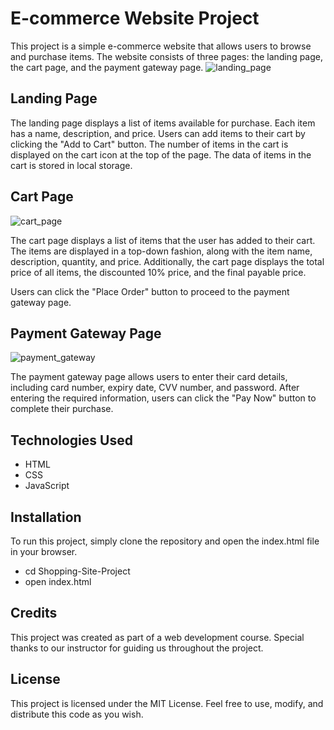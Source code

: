 # E-commerce Website Project
This project is a simple e-commerce website that allows users to browse and purchase items. The website consists of three pages: the landing page, the cart page, and the payment gateway page.
![landing_page](https://user-images.githubusercontent.com/122960934/229299623-e83a09d9-7b67-45a1-b59a-b2982cc9b0ff.png)


## Landing Page
The landing page displays a list of items available for purchase. Each item has a name, description, and price. Users can add items to their cart by clicking the "Add to Cart" button. The number of items in the cart is displayed on the cart icon at the top of the page. The data of items in the cart is stored in local storage.

## Cart Page
![cart_page](https://user-images.githubusercontent.com/122960934/229301896-d892f86c-46ad-46ab-bf2e-a449a249ae44.png)

The cart page displays a list of items that the user has added to their cart. The items are displayed in a top-down fashion, along with the item name, description, quantity, and price. Additionally, the cart page displays the total price of all items, the discounted 10% price, and the final payable price.

Users can click the "Place Order" button to proceed to the payment gateway page.

## Payment Gateway Page
![payment_gateway](https://user-images.githubusercontent.com/122960934/229302028-e4a60a82-fc39-4865-bc11-bb7c95a27725.png)

The payment gateway page allows users to enter their card details, including card number, expiry date, CVV number, and password. After entering the required information, users can click the "Pay Now" button to complete their purchase.

## Technologies Used

- HTML
- CSS
- JavaScript


## Installation
To run this project, simply clone the repository and open the index.html file in your browser.
- cd Shopping-Site-Project
- open index.html

## Credits
This project was created as part of a web development course. Special thanks to our instructor for guiding us throughout the project.

## License
This project is licensed under the MIT License. Feel free to use, modify, and distribute this code as you wish.
